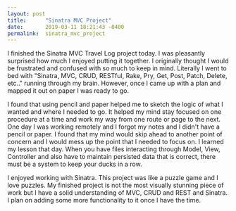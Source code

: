 ```yaml
---
layout: post
title:      "Sinatra MVC Project"
date:       2019-03-11 18:21:43 -0400
permalink:  sinatra_mvc_project
---
```



I finished the Sinatra MVC Travel Log project today. I was pleasantly surprised how much I enjoyed putting it together.  I originally thought I would be frustrated and confused with so much to keep in mind.  Literally I went to bed with "Sinatra, MVC, CRUD, RESTful,  Rake, Pry, Get, Post, Patch, Delete, etc.." running through my brain. However, once I came up with a plan and mapped it out on paper I was ready to go.


I found that using pencil and paper helped me to sketch the logic of what I wanted and where I needed to go. It helped my mind stay focused on one procedure at a time and work my way from one route or page to the next.
One day I was working remotely and I forgot my notes and I didn't have a pencil or paper. I found that my mind would skip ahead to another point of concern and I would mess up the point that I needed to focus on. I learned my lesson that day. When you have files interacting through Model, View, Controller and also have to maintain persisted data that is correct, there must be a system to keep your ducks in a row.

I enjoyed working with Sinatra. This project was like a puzzle game and I love puzzles. My finished project is not the most visually stunning piece of work but I have a solid understanding of MVC, CRUD and REST and Sinatra. I plan on adding some more functionality to it once I have the time. 


